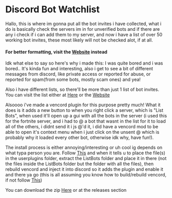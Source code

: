 # **Discord Bot Watchlist**

Hallo, this is where im gonna put all the bot invites i have collected, what i do is basically check the servers im in for unverified bots and if there are any i check if i can add them to my server, and now i have a list of over 50 working bot invites, these most likely will not be checked alot, if at all.

#### **For better formatting, visit the [Website](https://evil3d.github.io/Discord-Bot-Watchlist) instead**

Idk what else to say so here's why i made this:
  I was quite bored and i was bored..
  It's kinda fun and interesting, also i get to see a bit of different messages from discord, like private access or reported for abuse, or reported for spam(from some bots, mostly scam ones) and yea!
  
Also i have different lists, so there'll be more than just 1 list of bot invites. You can visit the list either at [Here](https://raw.githubusercontent.com/Evil3D/Discord-Bot-Watchlist/main/List.md) or the [Website](https://evil3d.github.io/Discord-Bot-Watchlist)

Alsoooo i've made a vencord plugin for this purpose pretty much!
What it does is it adds a new button to when you right click a server, which is "List Bots", when used it'll open up a gui with all the bots in the server (i used this for the fortnite server, and i had to @ a bot that wasnt in the list for it to load all of the others, i didnt send it i js @'d it, i did have a vencord mod to be able to open it's context menu when i just click on the unsent @ which is probably why it loaded every other bot, otherwise idk why, have fun!).

The install process is either annoying/interesting or uh cool ig depends on what typa person you are.
Follow [This](https://docs.vencord.dev/installing/custom-plugins/) and when it tells u to place the file(s) in the userplugins folder, extract the ListBots folder and place it in there (not the files inside the ListBots folder but the folder with all the files), then rebuild vencord and inject it into discord so it adds the plugin and enable it and there ya go (this is all assuming you know how to build/rebuild vencord, if not follow [This](https://docs.vencord.dev/installing/#building-vencord))

You can download the zip [Here](https://github.com/Evil3D/Discord-Bot-Watchlist/releases/download/v1.02/ServerEnhancements.zip) or at the releases section
